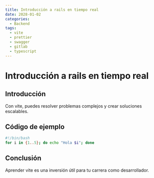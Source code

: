 ```yaml
---
title: Introducción a rails en tiempo real
date: 2028-01-02
categories:
  - Backend
tags:
  - vite
  - prettier
  - swagger
  - gitlab
  - typescript
---
```


# Introducción a rails en tiempo real

## Introducción

Con vite, puedes resolver problemas complejos y crear soluciones escalables.

## Código de ejemplo

```bash
#!/bin/bash
for i in {1..5}; do echo "Hola $i"; done
```

## Conclusión

Aprender vite es una inversión útil para tu carrera como desarrollador.
